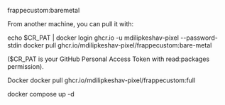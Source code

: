 frappecustom:baremetal

From another machine, you can pull it with:

echo $CR_PAT | docker login ghcr.io -u mdilipkeshav-pixel --password-stdin
docker pull ghcr.io/mdilipkeshav-pixel/frappecustom:bare-metal


($CR_PAT is your GitHub Personal Access Token with read:packages permission).



Docker 
docker pull ghcr.io/mdilipkeshav-pixel/frappecustom:full




docker compose up -d
